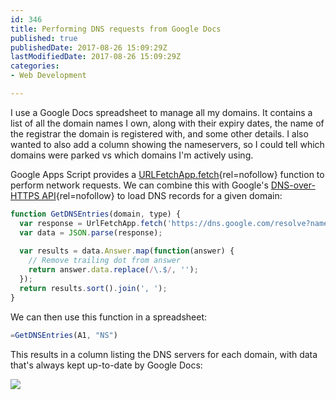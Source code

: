 ```yaml
---
id: 346
title: Performing DNS requests from Google Docs
published: true
publishedDate: 2017-08-26 15:09:29Z
lastModifiedDate: 2017-08-26 15:09:29Z
categories:
- Web Development

---
```


I use a Google Docs spreadsheet to manage all my domains. It contains a list of all the domain names I own, along with their expiry dates, the name of the registrar the domain is registered with, and some other details. I also wanted to also add a column showing the nameservers, so I could tell which domains were parked vs which domains I'm actively using.

Google Apps Script provides a [URLFetchApp.fetch](https://developers.google.com/apps-script/reference/url-fetch/url-fetch-app){rel=nofollow} function to perform network requests. We can combine this with Google's [DNS-over-HTTPS API](https://developers.google.com/speed/public-dns/docs/dns-over-https){rel=nofollow} to load DNS records for a given domain:

```javascript
function GetDNSEntries(domain, type) {
  var response = UrlFetchApp.fetch('https://dns.google.com/resolve?name=' + domain + '&type=' + type);
  var data = JSON.parse(response);
  
  var results = data.Answer.map(function(answer) {
    // Remove trailing dot from answer
    return answer.data.replace(/\.$/, '');
  });
  return results.sort().join(', ');
}
```

We can then use this function in a spreadsheet:

```javascript
=GetDNSEntries(A1, "NS")
```

This results in a column listing the DNS servers for each domain, with data that's always kept up-to-date by Google Docs:

![](https://dan.cx/blog-content/2017/dns-google-docs.png)